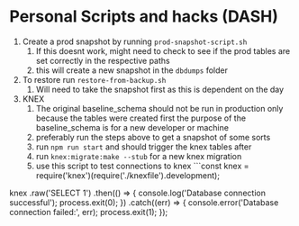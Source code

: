# Personal Scripts and hacks (DASH)

1) Create a prod snapshot by running `prod-snapshot-script.sh`
   1) If this doesnt work, might need to check to see if the prod tables are set correctly in the respective paths
   2) this will create a new snapshot in the `dbdumps` folder
2) To restore run `restore-from-backup.sh`
   1) Will need to take the snapshot first as this is dependent on the day
3) KNEX
   1) The original baseline_schema should not be run in production only because the tables were created first the purpose of the baseline_schema is for a new developer or machine
   2) preferably run the steps above to get a snapshot of some sorts
   3) run `npm run start` and should trigger the knex tables after
   4) run `knex:migrate:make --stub` for a new knex migration
   5) use this script to test connections to knex ```const knex = require('knex')(require('./knexfile').development);

knex
  .raw('SELECT 1')
  .then(() => {
    console.log('Database connection successful');
    process.exit(0);
  })
  .catch((err) => {
    console.error('Database connection failed:', err);
    process.exit(1);
  });
```